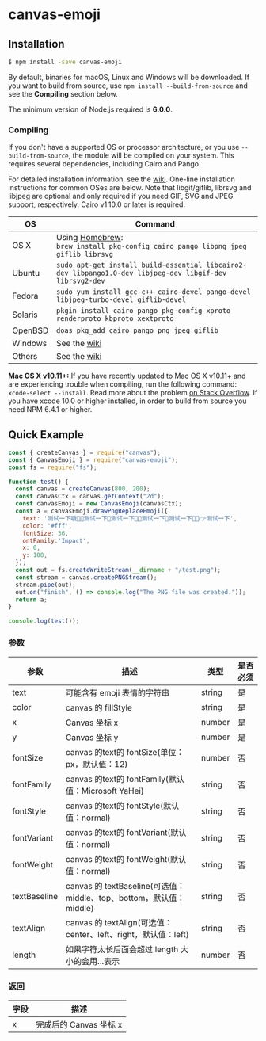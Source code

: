 # canvas-emoji

## Installation

```bash
$ npm install -save canvas-emoji
```

By default, binaries for macOS, Linux and Windows will be downloaded. If you want to build from source, use `npm install --build-from-source` and see the **Compiling** section below.

The minimum version of Node.js required is **6.0.0**.

### Compiling

If you don't have a supported OS or processor architecture, or you use `--build-from-source`, the module will be compiled on your system. This requires several dependencies, including Cairo and Pango.

For detailed installation information, see the [wiki](https://github.com/Automattic/node-canvas/wiki/_pages). One-line installation instructions for common OSes are below. Note that libgif/giflib, librsvg and libjpeg are optional and only required if you need GIF, SVG and JPEG support, respectively. Cairo v1.10.0 or later is required.

| OS      | Command                                                                                                  |
| ------- | -------------------------------------------------------------------------------------------------------- |
| OS X    | Using [Homebrew](https://brew.sh/):<br/>`brew install pkg-config cairo pango libpng jpeg giflib librsvg` |
| Ubuntu  | `sudo apt-get install build-essential libcairo2-dev libpango1.0-dev libjpeg-dev libgif-dev librsvg2-dev` |
| Fedora  | `sudo yum install gcc-c++ cairo-devel pango-devel libjpeg-turbo-devel giflib-devel`                      |
| Solaris | `pkgin install cairo pango pkg-config xproto renderproto kbproto xextproto`                              |
| OpenBSD | `doas pkg_add cairo pango png jpeg giflib`                                                               |
| Windows | See the [wiki](https://github.com/Automattic/node-canvas/wiki/Installation:-Windows)                     |
| Others  | See the [wiki](https://github.com/Automattic/node-canvas/wiki)                                           |

**Mac OS X v10.11+:** If you have recently updated to Mac OS X v10.11+ and are experiencing trouble when compiling, run the following command: `xcode-select --install`. Read more about the problem [on Stack Overflow](http://stackoverflow.com/a/32929012/148072).
If you have xcode 10.0 or higher installed, in order to build from source you need NPM 6.4.1 or higher.

## Quick Example

```javascript
const { createCanvas } = require("canvas");
const { CanvasEmoji } = require("canvas-emoji");
const fs = require("fs");

function test() {
  const canvas = createCanvas(800, 200);
  const canvasCtx = canvas.getContext("2d");
  const canvasEmoji = new CanvasEmoji(canvasCtx);
  const a = canvasEmoji.drawPngReplaceEmoji({
    text: '测试一下哦💋💃测试一下💋测试一下💋💃测试一下💋测试一下💋💃👉测试一下',
    color: '#fff',
    fontSize: 36,
    ontFamily:'Impact',
    x: 0,
    y: 100,
  });
  const out = fs.createWriteStream(__dirname + "/test.png");
  const stream = canvas.createPNGStream();
  stream.pipe(out);
  out.on("finish", () => console.log("The PNG file was created."));
  return a;
}

console.log(test());
```

### 参数

| 参数      | 描述                                            | 类型   | 是否必须 |
| --------- | ----------------------------------------------- | ------ | -------- |
| text      | 可能含有 emoji 表情的字符串                        | string | 是       |
| color     | canvas 的 fillStyle                             | string | 是       |
| x         | Canvas 坐标 x                                   | number | 是       |
| y         | Canvas 坐标 y                                   | number | 是       |
| fontSize  | canvas 的text的 fontSize(单位：px，默认值：12)     | number | 否       |
| fontFamily | canvas 的text的 fontFamily(默认值：Microsoft YaHei)     | string | 否       |
| fontStyle | canvas 的text的 fontStyle(默认值：normal)         | string | 否       |
| fontVariant | canvas 的text的 fontVariant(默认值：normal)         | string | 否       |
| fontWeight | canvas 的text的 fontWeight(默认值：normal)         | string | 否       |
| textBaseline | canvas 的 textBaseline(可选值：middle、top、bottom，默认值：middle)     | string | 否       |
| textAlign | canvas 的 textAlign(可选值：center、left、right，默认值：left)         | string | 否       |
| length    | 如果字符太长后面会超过 length 大小的会用...表示      | number | 否       |

### 返回

| 字段 | 描述                   |
| ---- | ---------------------- |
| x    | 完成后的 Canvas 坐标 x |
